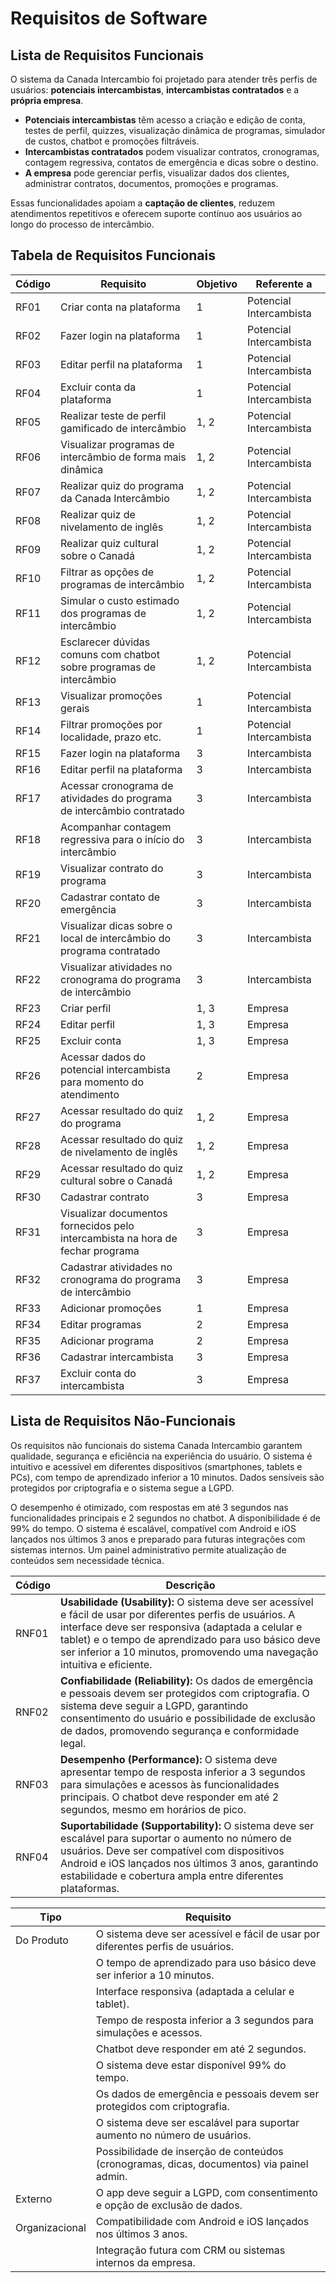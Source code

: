 # Requisitos de Software

## Lista de Requisitos Funcionais 

O sistema da Canada Intercambio foi projetado para atender três perfis de usuários: **potenciais intercambistas**, **intercambistas contratados** e a **própria empresa**.

- **Potenciais intercambistas** têm acesso a criação e edição de conta, testes de perfil, quizzes, visualização dinâmica de programas, simulador de custos, chatbot e promoções filtráveis.
- **Intercambistas contratados** podem visualizar contratos, cronogramas, contagem regressiva, contatos de emergência e dicas sobre o destino.
- **A empresa** pode gerenciar perfis, visualizar dados dos clientes, administrar contratos, documentos, promoções e programas.

Essas funcionalidades apoiam a **captação de clientes**, reduzem atendimentos repetitivos e oferecem suporte contínuo aos usuários ao longo do processo de intercâmbio.

## Tabela de Requisitos Funcionais

| **Código**  | **Requisito**                                                                  | **Objetivo** | **Referente a**              |
|---------|-----------------------------------------------------------------------------|----------|---------------------------|
| RF01    | Criar conta na plataforma                                                   | 1        | Potencial Intercambista   |
| RF02    | Fazer login na plataforma                                                   | 1        | Potencial Intercambista   |
| RF03    | Editar perfil na plataforma                                                 | 1        | Potencial Intercambista   |
| RF04    | Excluir conta da plataforma                                                 | 1        | Potencial Intercambista   |
| RF05    | Realizar teste de perfil gamificado de intercâmbio                          | 1, 2     | Potencial Intercambista   |
| RF06    | Visualizar programas de intercâmbio de forma mais dinâmica                 | 1, 2     | Potencial Intercambista   |
| RF07    | Realizar quiz do programa da Canada Intercâmbio                             | 1, 2     | Potencial Intercambista   |
| RF08    | Realizar quiz de nivelamento de inglês                                      | 1, 2     | Potencial Intercambista   |
| RF09    | Realizar quiz cultural sobre o Canadá                                       | 1, 2     | Potencial Intercambista   |
| RF10    | Filtrar as opções de programas de intercâmbio                               | 1, 2     | Potencial Intercambista   |
| RF11    | Simular o custo estimado dos programas de intercâmbio                       | 1, 2     | Potencial Intercambista   |
| RF12    | Esclarecer dúvidas comuns com chatbot sobre programas de intercâmbio        | 1, 2     | Potencial Intercambista   |
| RF13    | Visualizar promoções gerais                                                 | 1        | Potencial Intercambista   |
| RF14    | Filtrar promoções por localidade, prazo etc.                                | 1        | Potencial Intercambista   |
| RF15    | Fazer login na plataforma                                                   | 3        | Intercambista             |
| RF16    | Editar perfil na plataforma                                                 | 3        | Intercambista             |
| RF17    | Acessar cronograma de atividades do programa de intercâmbio contratado      | 3        | Intercambista             |
| RF18    | Acompanhar contagem regressiva para o início do intercâmbio                 | 3        | Intercambista             |
| RF19    | Visualizar contrato do programa                                             | 3        | Intercambista             |
| RF20    | Cadastrar contato de emergência                                             | 3        | Intercambista             |
| RF21    | Visualizar dicas sobre o local de intercâmbio do programa contratado        | 3        | Intercambista             |
| RF22    | Visualizar atividades no cronograma do programa de intercâmbio             | 3        | Intercambista             |
| RF23    | Criar perfil                                                                 | 1, 3     | Empresa                   |
| RF24    | Editar perfil                                                                | 1, 3     | Empresa                   |
| RF25    | Excluir conta                                                                | 1, 3     | Empresa                   |
| RF26    | Acessar dados do potencial intercambista para momento do atendimento        | 2        | Empresa                   |
| RF27    | Acessar resultado do quiz do programa                                        | 1, 2     | Empresa                   |
| RF28    | Acessar resultado do quiz de nivelamento de inglês                          | 1, 2     | Empresa                   |
| RF29    | Acessar resultado do quiz cultural sobre o Canadá                           | 1, 2     | Empresa                   |
| RF30    | Cadastrar contrato                                                           | 3        | Empresa                   |
| RF31    | Visualizar documentos fornecidos pelo intercambista na hora de fechar programa | 3     | Empresa                   |
| RF32    | Cadastrar atividades no cronograma do programa de intercâmbio               | 3        | Empresa                   |
| RF33    | Adicionar promoções                                                          | 1        | Empresa                   |
| RF34    | Editar programas                                                              | 2        | Empresa                   |
| RF35    | Adicionar programa                                                           | 2        | Empresa                   |
| RF36    | Cadastrar intercambista                                                      | 3        | Empresa                   |
| RF37    | Excluir conta do intercambista                                               | 3        | Empresa                   |


## Lista de Requisitos Não-Funcionais 

Os requisitos não funcionais do sistema Canada Intercambio garantem qualidade, segurança e eficiência na experiência do usuário. O sistema é intuitivo e acessível em diferentes dispositivos (smartphones, tablets e PCs), com tempo de aprendizado inferior a 10 minutos. Dados sensíveis são protegidos por criptografia e o sistema segue a LGPD.

O desempenho é otimizado, com respostas em até 3 segundos nas funcionalidades principais e 2 segundos no chatbot. A disponibilidade é de 99% do tempo. O sistema é escalável, compatível com Android e iOS lançados nos últimos 3 anos e preparado para futuras integrações com sistemas internos. Um painel administrativo permite atualização de conteúdos sem necessidade técnica.

| **Código**  | **Descrição**                                                                                                                                                                                                 |
|---------|-----------------------------------------------------------------------------------------------------------------------------------------------------------------------------------------------------------|
| RNF01   | **Usabilidade (Usability):** O sistema deve ser acessível e fácil de usar por diferentes perfis de usuários. A interface deve ser responsiva (adaptada a celular e tablet) e o tempo de aprendizado para uso básico deve ser inferior a 10 minutos, promovendo uma navegação intuitiva e eficiente. |
| RNF02   | **Confiabilidade (Reliability):** Os dados de emergência e pessoais devem ser protegidos com criptografia. O sistema deve seguir a LGPD, garantindo consentimento do usuário e possibilidade de exclusão de dados, promovendo segurança e conformidade legal. |
| RNF03   | **Desempenho (Performance):** O sistema deve apresentar tempo de resposta inferior a 3 segundos para simulações e acessos às funcionalidades principais. O chatbot deve responder em até 2 segundos, mesmo em horários de pico. |
| RNF04   | **Suportabilidade (Supportability):** O sistema deve ser escalável para suportar o aumento no número de usuários. Deve ser compatível com dispositivos Android e iOS lançados nos últimos 3 anos, garantindo estabilidade e cobertura ampla entre diferentes plataformas. |



| **Tipo**           | **Requisito**                                                                                     |
|----------------|-----------------------------------------------------------------------------------------------|
| Do Produto | O sistema deve ser acessível e fácil de usar por diferentes perfis de usuários.              |
|                | O tempo de aprendizado para uso básico deve ser inferior a 10 minutos.                       |
|                | Interface responsiva (adaptada a celular e tablet).                                          |
|                | Tempo de resposta inferior a 3 segundos para simulações e acessos.                           |
|                | Chatbot deve responder em até 2 segundos.                                                    |
|                | O sistema deve estar disponível 99% do tempo.                                                |
|                | Os dados de emergência e pessoais devem ser protegidos com criptografia.                     |
|                | O sistema deve ser escalável para suportar aumento no número de usuários.                    |
|                | Possibilidade de inserção de conteúdos (cronogramas, dicas, documentos) via painel admin.    |
| Externo    | O app deve seguir a LGPD, com consentimento e opção de exclusão de dados.                    |
| Organizacional | Compatibilidade com Android e iOS lançados nos últimos 3 anos.                         |
|                | Integração futura com CRM ou sistemas internos da empresa.                                   |
